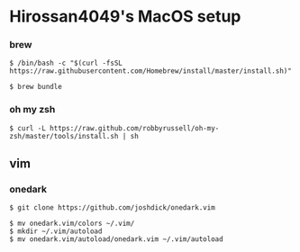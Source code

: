 # Hirossan4049's MacOS setup

### brew
```
$ /bin/bash -c "$(curl -fsSL https://raw.githubusercontent.com/Homebrew/install/master/install.sh)"
```
```
$ brew bundle
```

### oh my zsh
```
$ curl -L https://raw.github.com/robbyrussell/oh-my-zsh/master/tools/install.sh | sh
```

## vim

### onedark
```
$ git clone https://github.com/joshdick/onedark.vim
```
```
$ mv onedark.vim/colors ~/.vim/
$ mkdir ~/.vim/autoload
$ mv onedark.vim/autoload/onedark.vim ~/.vim/autoload
```


